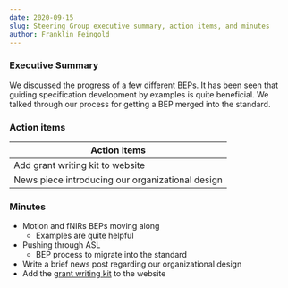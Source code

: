 ```yaml
---
date: 2020-09-15
slug: Steering Group executive summary, action items, and minutes
author: Franklin Feingold
---
```








### Executive Summary

We discussed the progress of a few different BEPs. It has been seen that guiding specification development by examples is quite beneficial. We talked through our process for getting a BEP merged into the standard.

### Action items

| Action items |
| -------- |
| Add grant writing kit to website    |
| News piece introducing our organizational design |

### Minutes

- Motion and fNIRs BEPs moving along
  - Examples are quite helpful
- Pushing through ASL
  - BEP process to migrate into the standard
- Write a brief news post regarding our organizational design
- Add the [grant writing kit](https://docs.google.com/document/d/1Q7JTOvUqt05YQfnbvGoP1SZQy_CGkNEVcsVZeS4D5_o/edit#) to the website
